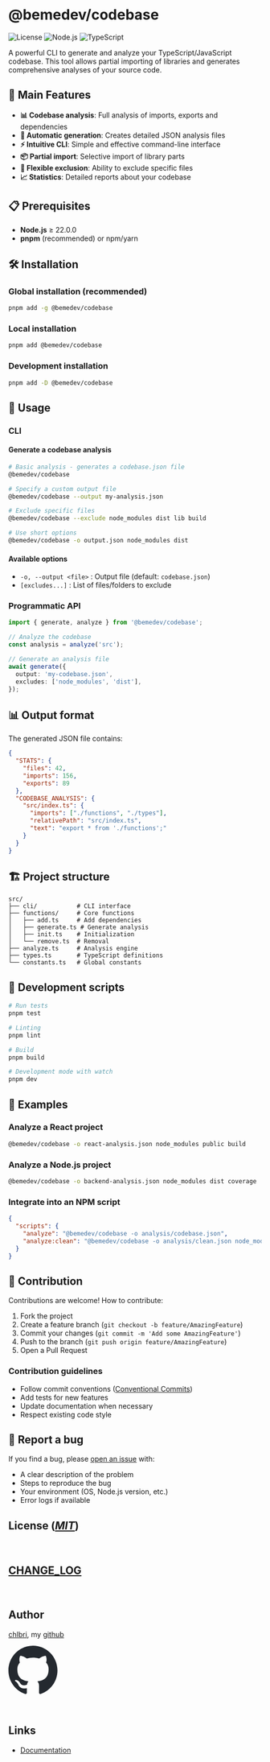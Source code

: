 # @bemedev/codebase

![License](https://img.shields.io/badge/license-MIT-blue.svg)
![Node.js](https://img.shields.io/badge/node-%3E%3D22-green.svg)
![TypeScript](https://img.shields.io/badge/TypeScript-007ACC?logo=typescript&logoColor=white)

A powerful CLI to generate and analyze your TypeScript/JavaScript codebase.
This tool allows partial importing of libraries and generates comprehensive
analyses of your source code.

## 🚀 Main Features

- **📊 Codebase analysis**: Full analysis of imports, exports and
  dependencies
- **🔧 Automatic generation**: Creates detailed JSON analysis files
- **⚡ Intuitive CLI**: Simple and effective command-line interface
- **📦 Partial import**: Selective import of library parts
- **🎯 Flexible exclusion**: Ability to exclude specific files
- **📈 Statistics**: Detailed reports about your codebase

## 📋 Prerequisites

- **Node.js** ≥ 22.0.0
- **pnpm** (recommended) or npm/yarn

## 🛠️ Installation

### Global installation (recommended)

```bash
pnpm add -g @bemedev/codebase
```

### Local installation

```bash
pnpm add @bemedev/codebase
```

### Development installation

```bash
pnpm add -D @bemedev/codebase
```

## 🎯 Usage

### CLI

#### Generate a codebase analysis

```bash
# Basic analysis - generates a codebase.json file
@bemedev/codebase

# Specify a custom output file
@bemedev/codebase --output my-analysis.json

# Exclude specific files
@bemedev/codebase --exclude node_modules dist lib build

# Use short options
@bemedev/codebase -o output.json node_modules dist
```

#### Available options

- `-o, --output <file>` : Output file (default: `codebase.json`)
- `[excludes...]` : List of files/folders to exclude

### Programmatic API

```typescript
import { generate, analyze } from '@bemedev/codebase';

// Analyze the codebase
const analysis = analyze('src');

// Generate an analysis file
await generate({
  output: 'my-codebase.json',
  excludes: ['node_modules', 'dist'],
});
```

## 📊 Output format

The generated JSON file contains:

```json
{
  "STATS": {
    "files": 42,
    "imports": 156,
    "exports": 89
  },
  "CODEBASE_ANALYSIS": {
    "src/index.ts": {
      "imports": ["./functions", "./types"],
      "relativePath": "src/index.ts",
      "text": "export * from './functions';"
    }
  }
}
```

## 🏗️ Project structure

```
src/
├── cli/           # CLI interface
├── functions/     # Core functions
│   ├── add.ts     # Add dependencies
│   ├── generate.ts # Generate analysis
│   ├── init.ts    # Initialization
│   └── remove.ts  # Removal
├── analyze.ts     # Analysis engine
├── types.ts       # TypeScript definitions
└── constants.ts   # Global constants
```

## 🧪 Development scripts

```bash
# Run tests
pnpm test

# Linting
pnpm lint

# Build
pnpm build

# Development mode with watch
pnpm dev
```

## 🎨 Examples

### Analyze a React project

```bash
@bemedev/codebase -o react-analysis.json node_modules public build
```

### Analyze a Node.js project

```bash
@bemedev/codebase -o backend-analysis.json node_modules dist coverage
```

### Integrate into an NPM script

```json
{
  "scripts": {
    "analyze": "@bemedev/codebase -o analysis/codebase.json",
    "analyze:clean": "@bemedev/codebase -o analysis/clean.json node_modules dist lib build"
  }
}
```

## 🤝 Contribution

Contributions are welcome! How to contribute:

1. Fork the project
2. Create a feature branch (`git checkout -b feature/AmazingFeature`)
3. Commit your changes (`git commit -m 'Add some AmazingFeature'`)
4. Push to the branch (`git push origin feature/AmazingFeature`)
5. Open a Pull Request

### Contribution guidelines

- Follow commit conventions
  ([Conventional Commits](https://www.conventionalcommits.org/))
- Add tests for new features
- Update documentation when necessary
- Respect existing code style

## 🐛 Report a bug

If you find a bug, please
[open an issue](https://github.com/chlbri/codebase/issues) with:

- A clear description of the problem
- Steps to reproduce the bug
- Your environment (OS, Node.js version, etc.)
- Error logs if available

## License ([_MIT_](LICENSE))

<br/>

## [CHANGE_LOG](CHANGE_LOG.md)

<br/>

## Author

[chlbri](bri_lvi@icloud.com), my
[github](https://github.com/chlbri?tab=repositories)

[<svg width="98" height="96" xmlns="http://www.w3.org/2000/svg"><path fill-rule="evenodd" clip-rule="evenodd" d="M48.854 0C21.839 0 0 22 0 49.217c0 21.756 13.993 40.172 33.405 46.69 2.427.49 3.316-1.059 3.316-2.362 0-1.141-.08-5.052-.08-9.127-13.59 2.934-16.42-5.867-16.42-5.867-2.184-5.704-5.42-7.17-5.42-7.17-4.448-3.015.324-3.015.324-3.015 4.934.326 7.523 5.052 7.523 5.052 4.367 7.496 11.404 5.378 14.235 4.074.404-3.178 1.699-5.378 3.074-6.6-10.839-1.141-22.243-5.378-22.243-24.283 0-5.378 1.94-9.778 5.014-13.2-.485-1.222-2.184-6.275.486-13.038 0 0 4.125-1.304 13.426 5.052a46.97 46.97 0 0 1 12.214-1.63c4.125 0 8.33.571 12.213 1.63 9.302-6.356 13.427-5.052 13.427-5.052 2.67 6.763.97 11.816.485 13.038 3.155 3.422 5.015 7.822 5.015 13.2 0 18.905-11.404 23.06-22.324 24.283 1.78 1.548 3.316 4.481 3.316 9.126 0 6.6-.08 11.897-.08 13.526 0 1.304.89 2.853 3.316 2.364 19.412-6.52 33.405-24.935 33.405-46.691C97.707 22 75.788 0 48.854 0z" fill="#24292f"/></svg>](https://github.com/chlbri?tab=repositories)

<br/>

## Links

- [Documentation](https://github.com/chlbri/codebase)
